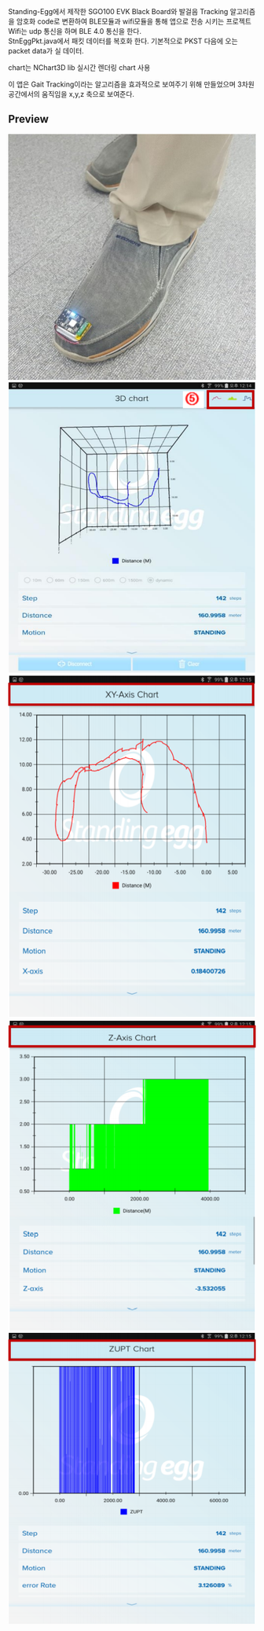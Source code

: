Standing-Egg에서 제작한 SGO100 EVK Black Board와 발걸음 Tracking 알고리즘을 암호화 code로 변환하여 BLE모듈과 wifi모듈을 통해 앱으로 전송 시키는 프로젝트<br>
Wifi는 udp 통신을 하며 BLE 4.0 통신을 한다.<br>StnEggPkt.java에서 패킷 데이터를 복호화 한다. 기본적으로 PKST 다음에 오는 packet data가 실 데이터.<br>

chart는 NChart3D lib 실시간 렌더링 chart 사용<br>

이 앱은 Gait Tracking이라는 알고리즘을 효과적으로 보여주기 위해 만들었으며 3차원 공간에서의 움직임을 x,y,z 축으로 보여준다.<br>

## Preview
![ScreenShot](./screenshot/그림1.jpg)
![ScreenShot](./screenshot/capture1.PNG)
![ScreenShot](./screenshot/capture2.PNG)
![ScreenShot](./screenshot/capture3.PNG)
![ScreenShot](./screenshot/capture4.PNG)